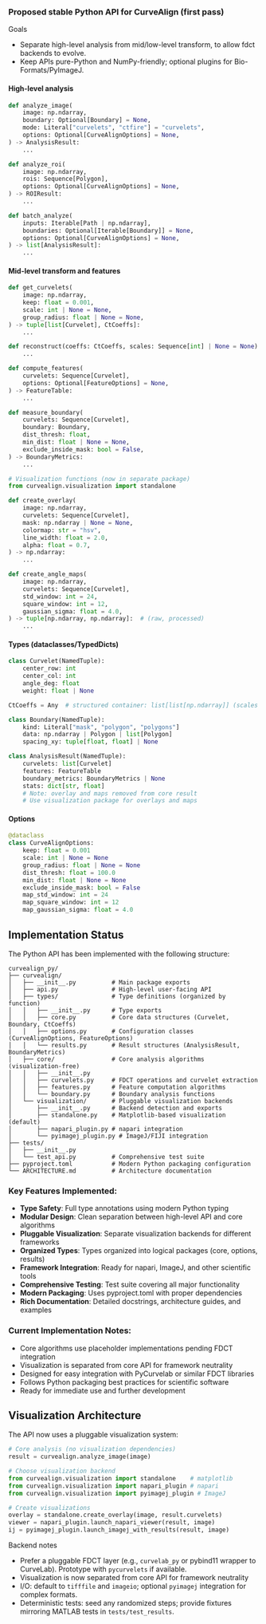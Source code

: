 ### Proposed stable Python API for CurveAlign (first pass)

Goals
- Separate high-level analysis from mid/low-level transform, to allow fdct backends to evolve.
- Keep APIs pure-Python and NumPy-friendly; optional plugins for Bio-Formats/PyImageJ.

#### High-level analysis

```python
def analyze_image(
    image: np.ndarray,
    boundary: Optional[Boundary] = None,
    mode: Literal["curvelets", "ctfire"] = "curvelets",
    options: Optional[CurveAlignOptions] = None,
) -> AnalysisResult:
    ...

def analyze_roi(
    image: np.ndarray,
    rois: Sequence[Polygon],
    options: Optional[CurveAlignOptions] = None,
) -> ROIResult:
    ...

def batch_analyze(
    inputs: Iterable[Path | np.ndarray],
    boundaries: Optional[Iterable[Boundary]] = None,
    options: Optional[CurveAlignOptions] = None,
) -> list[AnalysisResult]:
    ...
```

#### Mid-level transform and features

```python
def get_curvelets(
    image: np.ndarray,
    keep: float = 0.001,
    scale: int | None = None,
    group_radius: float | None = None,
) -> tuple[list[Curvelet], CtCoeffs]:
    ...

def reconstruct(coeffs: CtCoeffs, scales: Sequence[int] | None = None) -> np.ndarray:
    ...

def compute_features(
    curvelets: Sequence[Curvelet],
    options: Optional[FeatureOptions] = None,
) -> FeatureTable:
    ...

def measure_boundary(
    curvelets: Sequence[Curvelet],
    boundary: Boundary,
    dist_thresh: float,
    min_dist: float | None = None,
    exclude_inside_mask: bool = False,
) -> BoundaryMetrics:
    ...

# Visualization functions (now in separate package)
from curvealign.visualization import standalone

def create_overlay(
    image: np.ndarray,
    curvelets: Sequence[Curvelet],
    mask: np.ndarray | None = None,
    colormap: str = "hsv",
    line_width: float = 2.0,
    alpha: float = 0.7,
) -> np.ndarray:
    ...

def create_angle_maps(
    image: np.ndarray,
    curvelets: Sequence[Curvelet],
    std_window: int = 24,
    square_window: int = 12,
    gaussian_sigma: float = 4.0,
) -> tuple[np.ndarray, np.ndarray]:  # (raw, processed)
    ...
```

#### Types (dataclasses/TypedDicts)

```python
class Curvelet(NamedTuple):
    center_row: int
    center_col: int
    angle_deg: float
    weight: float | None

CtCoeffs = Any  # structured container: list[list[np.ndarray]] (scales × wedges)

class Boundary(NamedTuple):
    kind: Literal["mask", "polygon", "polygons"]
    data: np.ndarray | Polygon | list[Polygon]
    spacing_xy: tuple[float, float] | None

class AnalysisResult(NamedTuple):
    curvelets: list[Curvelet]
    features: FeatureTable
    boundary_metrics: BoundaryMetrics | None
    stats: dict[str, float]
    # Note: overlay and maps removed from core result
    # Use visualization package for overlays and maps
```

#### Options

```python
@dataclass
class CurveAlignOptions:
    keep: float = 0.001
    scale: int | None = None
    group_radius: float | None = None
    dist_thresh: float = 100.0
    min_dist: float | None = None
    exclude_inside_mask: bool = False
    map_std_window: int = 24
    map_square_window: int = 12
    map_gaussian_sigma: float = 4.0
```

## Implementation Status

The Python API has been implemented with the following structure:

```
curvealign_py/
├── curvealign/
│   ├── __init__.py          # Main package exports
│   ├── api.py               # High-level user-facing API
│   ├── types/               # Type definitions (organized by function)
│   │   ├── __init__.py      # Type exports
│   │   ├── core.py          # Core data structures (Curvelet, Boundary, CtCoeffs)
│   │   ├── options.py       # Configuration classes (CurveAlignOptions, FeatureOptions)
│   │   └── results.py       # Result structures (AnalysisResult, BoundaryMetrics)
│   ├── core/                # Core analysis algorithms (visualization-free)
│   │   ├── __init__.py
│   │   ├── curvelets.py     # FDCT operations and curvelet extraction
│   │   ├── features.py      # Feature computation algorithms
│   │   └── boundary.py      # Boundary analysis functions
│   └── visualization/       # Pluggable visualization backends
│       ├── __init__.py      # Backend detection and exports
│       ├── standalone.py    # Matplotlib-based visualization (default)
│       ├── napari_plugin.py # napari integration
│       └── pyimagej_plugin.py # ImageJ/FIJI integration
├── tests/
│   ├── __init__.py
│   └── test_api.py          # Comprehensive test suite
├── pyproject.toml           # Modern Python packaging configuration
└── ARCHITECTURE.md          # Architecture documentation
```

### Key Features Implemented:
- **Type Safety**: Full type annotations using modern Python typing
- **Modular Design**: Clean separation between high-level API and core algorithms  
- **Pluggable Visualization**: Separate visualization backends for different frameworks
- **Organized Types**: Types organized into logical packages (core, options, results)
- **Framework Integration**: Ready for napari, ImageJ, and other scientific tools
- **Comprehensive Testing**: Test suite covering all major functionality
- **Modern Packaging**: Uses pyproject.toml with proper dependencies
- **Rich Documentation**: Detailed docstrings, architecture guides, and examples

### Current Implementation Notes:
- Core algorithms use placeholder implementations pending FDCT integration
- Visualization is separated from core API for framework neutrality
- Designed for easy integration with PyCurvelab or similar FDCT libraries
- Follows Python packaging best practices for scientific software
- Ready for immediate use and further development

## Visualization Architecture

The API now uses a pluggable visualization system:

```python
# Core analysis (no visualization dependencies)
result = curvealign.analyze_image(image)

# Choose visualization backend
from curvealign.visualization import standalone    # matplotlib
from curvealign.visualization import napari_plugin # napari
from curvealign.visualization import pyimagej_plugin # ImageJ

# Create visualizations
overlay = standalone.create_overlay(image, result.curvelets)
viewer = napari_plugin.launch_napari_viewer(result, image)
ij = pyimagej_plugin.launch_imagej_with_results(result, image)
```

Backend notes
- Prefer a pluggable FDCT layer (e.g., `curvelab_py` or pybind11 wrapper to CurveLab). Prototype with `pycurvelets` if available.
- Visualization is now separated from core API for framework neutrality
- I/O: default to `tifffile` and `imageio`; optional `pyimagej` integration for complex formats.
- Deterministic tests: seed any randomized steps; provide fixtures mirroring MATLAB tests in `tests/test_results`.


